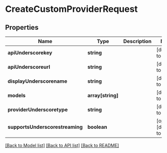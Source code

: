 # CreateCustomProviderRequest

## Properties
Name | Type | Description | Notes
------------ | ------------- | ------------- | -------------
**apiUnderscorekey** | **string** |  | [default to null]
**apiUnderscoreurl** | **string** |  | [default to null]
**displayUnderscorename** | **string** |  | [default to null]
**models** | **array[string]** |  | [default to null]
**providerUnderscoretype** | **string** |  | [default to null]
**supportsUnderscorestreaming** | **boolean** |  | [optional] [default to null]

[[Back to Model list]](../README.md#documentation-for-models) [[Back to API list]](../README.md#documentation-for-api-endpoints) [[Back to README]](../README.md)


